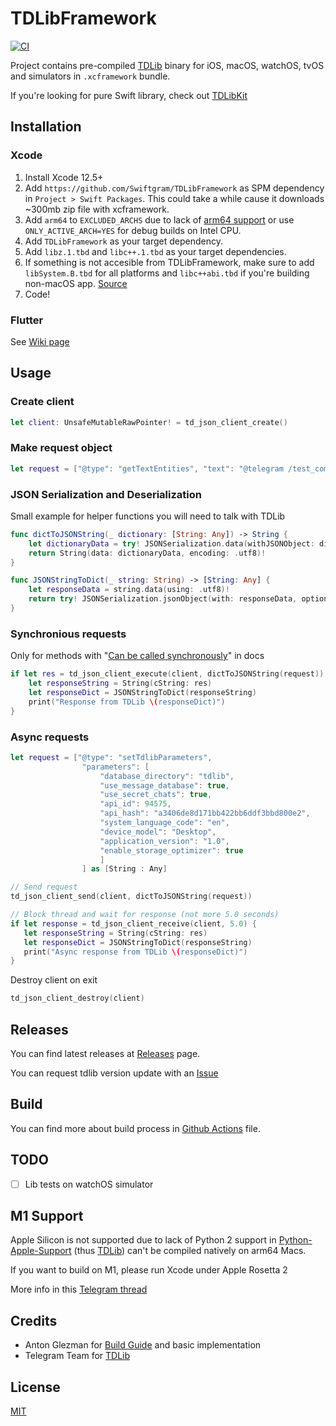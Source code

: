 # TDLibFramework

[![CI](https://github.com/Swiftgram/TDLibFramework/actions/workflows/ci.yml/badge.svg)](https://github.com/Swiftgram/TDLibFramework/actions/workflows/ci.yml)

Project contains pre-compiled [TDLib](https://github.com/tdlib/td) binary for iOS, macOS, watchOS, tvOS and simulators in `.xcframework` bundle.

If you're looking for pure Swift library, check out [TDLibKit](https://github.com/Swiftgram/TDLibKit)

## Installation
### Xcode
1. Install Xcode 12.5+
2. Add `https://github.com/Swiftgram/TDLibFramework` as SPM dependency in `Project > Swift Packages`. 
This could take a while cause it downloads ~300mb zip file with xcframework.
3. Add `arm64` to `EXCLUDED_ARCHS` due to lack of [arm64 support](#m1-support) or use `ONLY_ACTIVE_ARCH=YES` for debug builds on Intel CPU.
4. Add `TDLibFramework` as your target dependency.
5. Add `libz.1.tbd` and `libc++.1.tbd` as your target dependencies.
6. If something is not accesible from TDLibFramework, make sure to add `libSystem.B.tbd` for all platforms and `libc++abi.tbd` if you're building non-macOS app. [Source](https://github.com/modestman/tdlib-swift/blob/master/td-xcframework/td.xcodeproj/project.pbxproj#L301)
7. Code!
### Flutter
See [Wiki page](https://github.com/Swiftgram/TDLibFramework/wiki/CocoaPods-&-Flutter)


## Usage
### Create client
```swift
let client: UnsafeMutableRawPointer! = td_json_client_create()
```
### Make request object
```swift
let request = ["@type": "getTextEntities", "text": "@telegram /test_command https://telegram.org telegram.me", "@extra": ["5", 7.0, "\\u00e4"]] as [String: Any]
```

### JSON Serialization and Deserialization
Small example for helper functions you will need to talk with TDLib
```swift
func dictToJSONString(_ dictionary: [String: Any]) -> String {
    let dictionaryData = try! JSONSerialization.data(withJSONObject: dictionary)
    return String(data: dictionaryData, encoding: .utf8)!
}

func JSONStringToDict(_ string: String) -> [String: Any] {
    let responseData = string.data(using: .utf8)!
    return try! JSONSerialization.jsonObject(with: responseData, options: .allowFragments) as! [String: Any]
}
```

### Synchronious requests
Only for methods with "[Can be called synchronously](https://github.com/tdlib/td/blob/73d8fb4b3584633b0ffde97a20bbff6602e7a5c4/td/generate/scheme/td_api.tl#L4294)" in docs
```swift
if let res = td_json_client_execute(client, dictToJSONString(request)) {
    let responseString = String(cString: res)
    let responseDict = JSONStringToDict(responseString)
    print("Response from TDLib \(responseDict)")
}
```

### Async requests
```swift
let request = ["@type": "setTdlibParameters",
                "parameters": [
                    "database_directory": "tdlib",
                    "use_message_database": true,
                    "use_secret_chats": true,
                    "api_id": 94575,
                    "api_hash": "a3406de8d171bb422bb6ddf3bbd800e2",
                    "system_language_code": "en",
                    "device_model": "Desktop",
                    "application_version": "1.0",
                    "enable_storage_optimizer": true
                    ]
                ] as [String : Any]

// Send request
td_json_client_send(client, dictToJSONString(request))

// Block thread and wait for response (not more 5.0 seconds)
if let response = td_json_client_receive(client, 5.0) {
   let responseString = String(cString: res)
   let responseDict = JSONStringToDict(responseString)
   print("Async response from TDLib \(responseDict)")
}
```

Destroy client on exit
```swift
td_json_client_destroy(client)
```


## Releases
You can find latest releases at [Releases](https://github.com/Swiftgram/TDLibFramework/releases) page.

You can request tdlib version update with an [Issue](https://github.com/Swiftgram/TDLibFramework/issues)


## Build
You can find more about build process in [Github Actions](.github/workflows/ci.yml) file.


## TODO
- [ ] Lib tests on watchOS simulator


## M1 Support
Apple Silicon is not supported due to lack of Python 2 support in [Python-Apple-Support](https://github.com/beeware/Python-Apple-support) (thus [TDLib](https://github.com/tdlib/td)) can't be compiled natively on arm64 Macs.

If you want to build on M1, please run Xcode under Apple Rosetta 2

More info in this [Telegram thread](https://t.me/tdlibchat/17955)

## Credits
- Anton Glezman for [Build Guide](https://github.com/modestman/tdlib-swift) and basic implementation
- Telegram Team for [TDLib](https://github.com/tdlib/td)


## License
[MIT](LICENSE)
